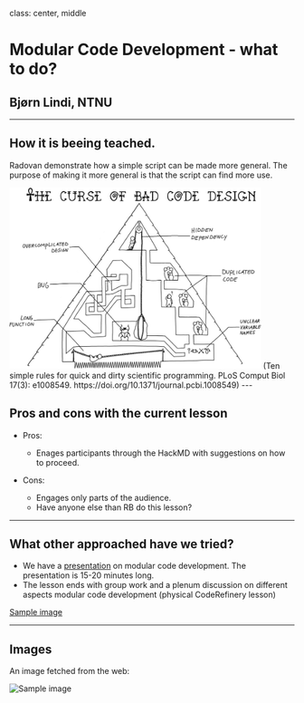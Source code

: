 class: center, middle

# Modular Code Development - what to do?

## Bjørn Lindi, NTNU

---

## How it is beeing teached.

Radovan demonstrate how a simple script can be made more general.
The purpose of making it more general is that the script can find more use.

<img src="assets/journal.pcbi.1008549.g005.PNG" style="height: 320px;"/>
(Ten simple rules for quick and dirty scientific programming. PLoS Comput Biol 17(3): e1008549. https://doi.org/10.1371/journal.pcbi.1008549)
---

## Pros and cons with the current lesson

- Pros:
    - Enages participants through the HackMD with suggestions on how to proceed.

- Cons:
    - Engages only parts of the audience.
    - Have anyone else than RB do this lesson?


---

## What other approached have we tried?

- We have a [presentation](https://github.com/coderefinery/modular-code-development/blob/master/talk.md) on modular code development. The presentation is 15-20 minutes long.
- The lesson ends with group work and a plenum discussion on different aspects modular code development (physical CodeRefinery lesson)

[Sample image](https://github.com/coderefinery/modular-code-development/blob/master/img/development-speed.svg)

---
## Images

An image fetched from the web:

![Sample image](https://upload.wikimedia.org/wikipedia/commons/thumb/4/4f/The_Young_Cicero_Reading.jpg/316px-The_Young_Cicero_Reading.jpg)
